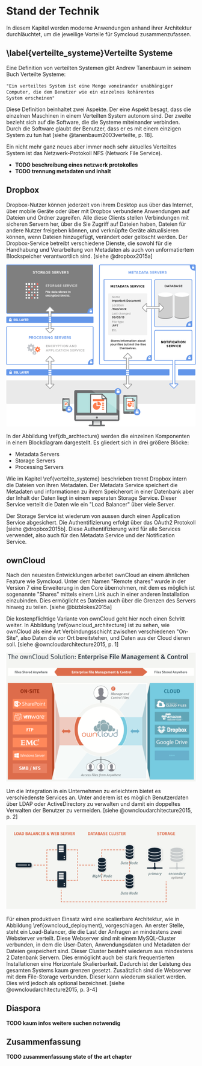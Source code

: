 # Stand der Technik

In diesem Kapitel werden moderne Anwendungen anhand ihrer Architektur durchläuchtet, um die jeweilige Vorteile für Symcloud zusammenzufassen.

## \label{verteilte_systeme}Verteilte Systeme

Eine Definition von verteilten Systemen gibt Andrew Tanenbaum in seinem Buch Verteilte Systeme:

	"Ein verteiltes System ist eine Menge voneinander unabhängiger
	Computer, die dem Benutzer wie ein einzelnes kohärentes
	System erscheinen"

Diese Definition beinhaltet zwei Aspekte. Der eine Aspekt besagt, dass die einzelnen Maschinen in einem Verteilten System autonom sind. Der zweite bezieht sich auf die Software, die die Systeme miteinander verbinden. Durch die Software glaubt der Benutzer, dass er es mit einem einzigen System zu tun hat [siehe @tanenbaum2003verteilte, p. 18].

Ein nicht mehr ganz neues aber immer noch sehr aktuelles Verteiltes System ist das Netzwerk-Protokoll NFS (Network File Service). 

* __TODO beschreibung eines netzwerk protokolles__
* __TODO trennung metadaten und inhalt__

## Dropbox

Dropbox-Nutzer können jederzeit von ihrem Desktop aus über das Internet, über mobile Geräte oder über mit Dropbox verbundene Anwendungen auf Dateien und Ordner zugreifen. Alle diese Clients stellen Verbindungen mit sicheren Servern her, über die Sie Zugriff auf Dateien haben, Dateien für andere Nutzer freigeben können, und verknüpfte Geräte aktualisieren können, wenn Dateien hinzugefügt, verändert oder gelöscht werden. Der Dropbox-Service betreibt verschiedene Dienste, die sowohl für die Handhabung und Verarbeitung von Metadaten als auch von unformatiertem Blockspeicher verantwortlich sind. [siehe @dropbox2015a]

![Blockdiagram der Dropbox Services (Quelle <https://www.dropbox.com/help/1968>)\label{db_archtecture}](images/db_archtecture.png)

In der Abbildung \ref{db_archtecture} werden die einzelnen Komponenten in einem Blockdiagram dargestellt. Es gliedert sich in drei größere Blöcke:

* Metadata Servers
* Storage Servers
* Processing Servers
 
Wie im Kapitel \ref{verteilte_systeme} beschrieben trennt Dropbox intern die Dateien von ihren Metadaten. Der Metadata Service speichert die Metadaten und informationen zu ihrem Speicherort in einer Datenbank aber der Inhalt der Daten liegt in einem seperaten Storage Service. Dieser Service verteilt die Daten wie ein "Load Balancer" über viele Server.

Der Storage Service ist wiederum von aussen durch einen Application Service abgesichert. Die Authentifizierung erfolgt über das OAuth2 Protokoll [siehe @dropbox2015b]. Diese Authentifizierung wird für alle Services verwendet, also auch für den Metadata Service und der Notification Service.

## ownCloud

Nach den neuesten Entwicklungen arbeitet ownCloud an einem ähnlichen Feature wie Symcloud. Unter dem Namen "Remote shares" wurde in der Version 7 eine Erweiterung in den Core übernohmen, mit dem es möglich ist sogenannte "Shares" mittels einem Link auch in einer anderen Installation einzubinden. Dies ermöglicht es Dateien auch über die Grenzen des Servers hinweg zu teilen. [siehe @bizblokes2015a]

Die kostenpflichtige Variante von ownCloud geht hier noch einen Schritt weiter. In Abbildung \ref{owncloud_architecture} ist zu sehen, wie ownCloud als eine Art Verbindungsschicht zwischen verschiedenen "On-Site", also Daten die vor Ort bereitstehen, und Daten aus der Cloud dienen soll.  [siehe @owncloudarchitecture2015, p. 1]

![ownCloud Enterprise Architektur Übersicht [Quelle @owncloudarchitecture2015]\label{owncloud_architecture}](images/owncloud_architecture.png)

Um die Integration in ein Unternehmen zu erleichtern bietet es verschiedenste Services an. Unter anderem ist es möglich Benutzerdaten über LDAP oder ActiveDirectory zu verwalten und damit ein doppeltes Verwalten der Benutzer zu vermeiden. [siehe @owncloudarchitecture2015, p. 2]

![Bereitstellungs Szenario von ownCloud[Quelle @owncloudarchitecture2015]\label{owncloud_deployment}](images/owncloud_deployment.png)

Für einen produktiven Einsatz wird eine scalierbare Architektur, wie in Abbildung \ref{owncloud_deployment}, vorgeschlagen. An erster Stelle, steht ein Load-Balancer, die die Last der Anfragen an mindestens zwei Websterver verteilt. Diese Webserver sind mit einem MySQL-Cluster verbunden, in dem die User-Daten, Anwendungsdaten und Metadaten der Dateien gespeichert sind. Dieser Cluster besteht wiederum aus mindestens 2 Datenbank Servern. Dies ermöglicht auch bei stark frequentierten Installationen eine Horizontale Skalierbarkeit. Dadurch ist der Leistung des gesamten Systems kaum grenzen gesetzt. Zusaätzlich sind die Webserver mit dem File-Storage verbunden. Dieser kann wiederum skaliert werden. Dies wird jedoch als optional bezeichnet. [siehe @owncloudarchitecture2015, p. 3-4]

## Diaspora

__TODO kaum infos weitere suchen notwendig__

## Zusammenfassung

__TODO zusammenfassung state of the art chapter__
